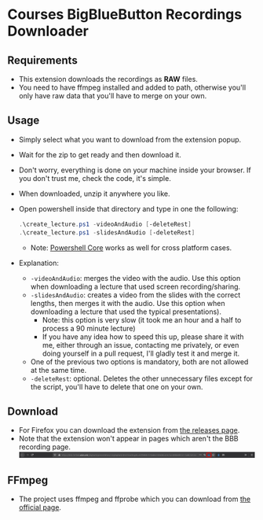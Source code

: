 # Courses BigBlueButton Recordings Downloader

## Requirements
- This extension downloads the recordings as **RAW** files.
- You need to have ffmpeg installed and added to path, otherwise you'll only have raw data that you'll have to merge on your own.

## Usage
- Simply select what you want to download from the extension popup.
- Wait for the zip to get ready and then download it.
- Don't worry, everything is done on your machine inside your browser. If you don't trust me, check the code, it's simple.
- When downloaded, unzip it anywhere you like.
- Open powershell inside that directory and type in one the following:

	```powershell
	.\create_lecture.ps1 -videoAndAudio [-deleteRest]
	.\create_lecture.ps1 -slidesAndAudio [-deleteRest]
	```

	- Note: [Powershell Core](https://github.com/PowerShell/Powershell) works as well for cross platform cases.

- Explanation:
	- `-videoAndAudio`: merges the video with the audio. Use this option when downloading a lecture that used screen recording/sharing.
	- `-slidesAndAudio`: creates a video from the slides with the correct lengths, then merges it with the audio. Use this option when downloading a lecture that used the typical presentations).
		- Note: this option is very slow (it took me an hour and a half to process a 90 minute lecture)
		- If you have any idea how to speed this up, please share it with me, either through an issue, contacting me privately, or even doing yourself in a pull request, I'll gladly test it and merge it.
	- One of the previous two options is mandatory, both are not allowed at the same time.
	- `-deleteRest`: optional. Deletes the other unnecessary files except for the script, you'll have to delete that one on your own.

## Download
- For Firefox you can download the extension from [the releases page](https://github.com/anton31kah/Courses-BBB-Downloader/releases/latest).
- Note that the extension won't appear in pages which aren't the BBB recording page.
	![Preview](https://github.com/anton31kah/Courses-BBB-Downloader/blob/master/screenshots/extension_preview.jpg "Preview")

## FFmpeg
- The project uses ffmpeg and ffprobe which you can download from [the official page](https://www.ffmpeg.org/download.html).